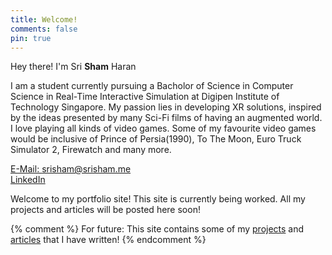 ```yaml
---
title: Welcome!
comments: false
pin: true
---
```


Hey there! I'm Sri **Sham** Haran

I am a student currently pursuing a Bacholor of Science in Computer Science in Real-Time Interactive Simulation at Digipen Institute of Technology Singapore. My passion lies in developing XR solutions, inspired by the ideas presented by many Sci-Fi films of having an augmented world. I love playing all kinds of video games. Some of my favourite video games would be inclusive of Prince of Persia(1990), To The Moon, Euro Truck Simulator 2, Firewatch and many more.

[E-Mail: srisham@srisham.me](mailto:srisham@srisham.me)<br />
[LinkedIn](https://www.linkedin.com/in/sri-raja/)

Welcome to my portfolio site! This site is currently being worked. All my projects and articles will be posted here soon!

{% comment %} 
    For future:
    This site contains some of my [projects](/tags/project) and [articles](/tags/article) that I have written!
{% endcomment %}